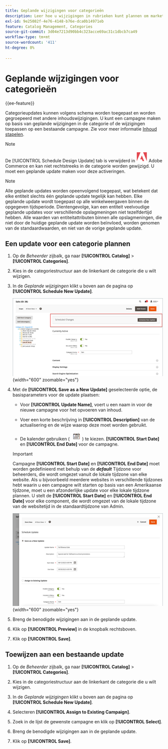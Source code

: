 ```yaml
---
title: Geplande wijzigingen voor categorieën
description: Leer hoe u wijzigingen in rubrieken kunt plannen om marketingcampagnes en winkelaanbiedingen te ondersteunen.
exl-id: 9e25082f-4e76-4148-b76e-dca0b14971eb
feature: Catalog Management, Categories
source-git-commit: 3d04e7213d90bb4c323acce69ac31c1dbcb7ca49
workflow-type: tm+mt
source-wordcount: '411'
ht-degree: 0%

---
```


# Geplande wijzigingen voor categorieën

{{ee-feature}}

Categorieupdates kunnen volgens schema worden toegepast en worden gegroepeerd met andere inhoudswijzigingen. U kunt een campagne maken op basis van geplande wijzigingen in de categorie of de wijzigingen toepassen op een bestaande campagne. Zie voor meer informatie [Inhoud stapelen](../content-design/content-staging.md).

>[!NOTE]
>
>De [!UICONTROL Schedule Design Update] tab is verwijderd in ![Adobe Commerce](../assets/adobe-logo.svg) Adobe Commerce en kan niet rechtstreeks in de categorie worden gewijzigd. U moet een geplande update maken voor deze activeringen.

>[!NOTE]
>
>Alle geplande updates worden opeenvolgend toegepast, wat betekent dat elke entiteit slechts één geplande update tegelijk kan hebben. Elke geplande update wordt toegepast op alle winkelweergaven binnen de opgegeven tijdsperiode. Dientengevolge, kan een entiteit veelvoudige geplande updates voor verschillende opslagmeningen niet tezelfdertijd hebben. Alle waarden van entiteitattributen binnen alle opslagmeningen, die niet door de huidige geplande update worden beïnvloed, worden genomen van de standaardwaarden, en niet van de vorige geplande update.

## Een update voor een categorie plannen

1. Op de _Beheerder_ zijbalk, ga naar **[!UICONTROL Catalog]** > **[!UICONTROL Categories]**.

1. Kies in de categoriestructuur aan de linkerkant de categorie die u wilt wijzigen.

1. In de _Geplande wijzigingen_ klikt u boven aan de pagina op **[!UICONTROL Schedule New Update]**.

   ![Geplande wijzigingen](./assets/category-scheduled-changes.png){width="600" zoomable="yes"}

1. Met de **[!UICONTROL Save as a New Update]** geselecteerde optie, de basisparameters voor de update plaatsen:

   - Voor **[!UICONTROL Update Name]**, voert u een naam in voor de nieuwe campagne voor het opvoeren van inhoud.

   - Voer een korte beschrijving in **[!UICONTROL Description]** van de actualisering en de wijze waarop deze moet worden gebruikt.

   - De kalender gebruiken ( ![Kalenderpictogram](../assets/icon-calendar.png) ) te kiezen. **[!UICONTROL Start Date]** en **[!UICONTROL End Date]** voor de campagne.

   >[!IMPORTANT]
   >
   >Campagne **[!UICONTROL Start Date]** en **[!UICONTROL End Date]** moet worden gedefinieerd met behulp van de **_default_** Tijdzone voor beheerders, die wordt omgezet vanuit de lokale tijdzone van elke website. Als u bijvoorbeeld meerdere websites in verschillende tijdzones hebt waarin u een campagne wilt starten op basis van een Amerikaanse tijdzone, moet u een afzonderlijke update voor elke lokale tijdzone plannen. U stelt de **[!UICONTROL Start Date]** en **[!UICONTROL End Date]** voor elke component, die wordt omgezet van de lokale tijdzone van de websitetijd in de standaardtijdzone van Admin.

   ![Geplande wijzigingen](./assets/category-scheduled-changes-new-update.png){width="600" zoomable="yes"}

1. Breng de benodigde wijzigingen aan in de geplande update.

1. Klik op **[!UICONTROL Preview]** in de knopbalk rechtsboven.

1. Klik op **[!UICONTROL Save]**.

## Toewijzen aan een bestaande update

1. Op de _Beheerder_ zijbalk, ga naar **[!UICONTROL Catalog]** > **[!UICONTROL Categories]**.

1. Kies in de categoriestructuur aan de linkerkant de categorie die u wilt wijzigen.

1. In de _Geplande wijzigingen_ klikt u boven aan de pagina op **[!UICONTROL Schedule New Update]**.

1. Selecteren **[!UICONTROL Assign to Existing Campaign]**.

1. Zoek in de lijst de gewenste campagne en klik op **[!UICONTROL Select]**.

1. Breng de benodigde wijzigingen aan in de geplande update.

1. Klik op **[!UICONTROL Save]**.
